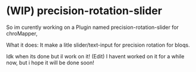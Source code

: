 # (WIP) precision-rotation-slider

So im curently working on a Plugin named precision-rotation-slider for chroMapper,

What it does: It make a litle slider/text-input for precision rotation for bloqs.

Idk when its done but il work on it!
(Edit) I havent worked on it for a while now, but i hope it will be done soon!
